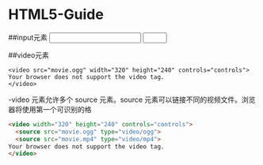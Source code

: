 HTML5-Guide
===========

##input元素 
	<input type="email" placehold="只能输入邮件地址"> 
	<input type="number" min="0" max="4" step="1">


##video元素

```
<video src="movie.ogg" width="320" height="240" controls="controls">
Your browser does not support the video tag.
</video>	
```

-video 元素允许多个 source 元素。source 元素可以链接不同的视频文件。浏览器将使用第一个可识别的格

```html
<video width="320" height="240" controls="controls">
  <source src="movie.ogg" type="video/ogg">
  <source src="movie.mp4" type="video/mp4">
Your browser does not support the video tag.
</video>
```